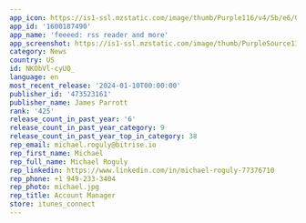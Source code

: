 ```yaml
---
app_icon: https://is1-ssl.mzstatic.com/image/thumb/Purple116/v4/5b/e6/02/5be602ee-313b-d200-f955-ed4fd7e911ba/AppIcon-0-0-1x_U007emarketing-0-4-0-P3-85-220.png/1024x1024bb.png
app_id: '1600187490'
app_name: 'feeeed: rss reader and more'
app_screenshot: https://is1-ssl.mzstatic.com/image/thumb/PurpleSource116/v4/85/fd/86/85fd86b0-30e5-faa2-ec3d-992e25e3d13f/1908eae4-ef4d-487a-863a-695adf4b3898_A-Large.png/1242x2688bb.png
category: News
country: US
id: NKObVl-cyUQ_
language: en
most_recent_release: '2024-01-10T00:00:00'
publisher_id: '473523161'
publisher_name: James Parrott
rank: '425'
release_count_in_past_year: '6'
release_count_in_past_year_category: 9
release_count_in_past_year_top_in_category: 38
rep_email: michael.roguly@bitrise.io
rep_first_name: Michael
rep_full_name: Michael Roguly
rep_linkedin: https://www.linkedin.com/in/michael-roguly-77376710
rep_phone: +1 949-233-3404
rep_photo: michael.jpg
rep_title: Account Manager
store: itunes_connect
---
```

